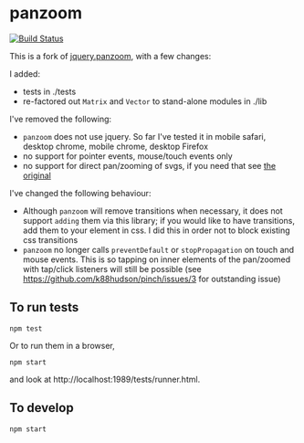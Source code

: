 # panzoom

[![Build Status](https://travis-ci.org/k88hudson/panzoom.svg)](https://travis-ci.org/k88hudson/panzoom)

This is a fork of [jquery.panzoom](https://github.com/timmywil/jquery.panzoom), with a few changes:

I added:

* tests in ./tests
* re-factored out `Matrix` and `Vector` to stand-alone modules in ./lib

I've removed the following:

* `panzoom` does not use jquery. So far I've tested it in mobile safari, desktop chrome, mobile chrome, desktop Firefox
* no support for pointer events, mouse/touch events only
* no support for direct pan/zooming of svgs, if you need that see [the original](https://github.com/timmywil/jquery.panzoom#svg-support)

I've changed the following behaviour:

* Although `panzoom` will remove transitions when necessary, it does not support `adding` them via this library; if you would like to have transitions, add them to your element in css. I did this in order not to block existing css transitions
* `panzoom` no longer calls `preventDefault` or `stopPropagation` on touch and mouse events. This is so tapping on inner elements of the pan/zoomed with tap/click listeners will still be possible (see https://github.com/k88hudson/pinch/issues/3 for outstanding issue)

## To run tests

```
npm test
```

Or to run them in a browser,

```
npm start

```

and look at http://localhost:1989/tests/runner.html.

## To develop

```
npm start
```

